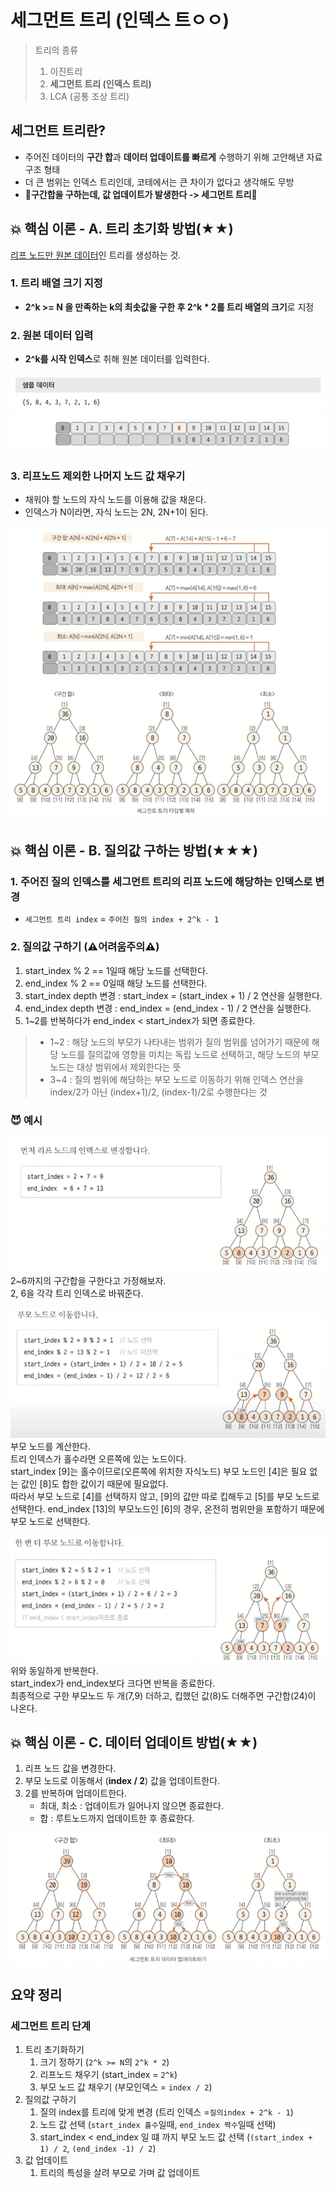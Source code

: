 # 세그먼트 트리 (인덱스 트ㅇㅇ)

> 트리의 종류
> 1. 이진트리
> 2. **세그먼트 트리 (인덱스 트리)**
> 3. LCA (공통 조상 트리)

## 세그먼트 트리란?

- 주어진 데이터의 **구간 합**과 **데이터 업데이트를 빠르게** 수행하기 위해 고안해낸 자료구조 형태
- 더 큰 범위는 인덱스 트리인데, 코테에서는 큰 차이가 없다고 생각해도 무방
- **🌟구간합을 구하는데, 값 업데이트가 발생한다 -> 세그먼트 트리🌟**

## 💥 핵심 이론 - A. 트리 초기화 방법(★★)

<U>리프 노드만 원본 데이터</U>인 트리를 생성하는 것.

### 1. 트리 배열 크기 지정

- **2^k >= N 을 만족하는 k의 최솟값을 구한 후 2^k * 2를 트리 배열의 크기**로 지정

### 2. 원본 데이터 입력

- **2^k를 시작 인덱스**로 취해 원본 데이터를 입력한다.

![26_segementtree_1.png](img/26_segementtree_1.png)
![26_segementtree_1.png](img/26_segementtree_2.png)

### 3. 리프노드 제외한 나머지 노드 값 채우기

- 채워야 할 노드의 자식 노드를 이용해 값을 채운다.
- 인덱스가 N이라면, 자식 노드는 2N, 2N+1이 된다.

![26_segementtree_3.png](img/26_segementtree_3.png)
![26_segementtree_4.png](img/26_segementtree_4.png)

## 💥 핵심 이론 - B. 질의값 구하는 방법(★★★)

### 1. 주어진 질의 인덱스를 세그먼트 트리의 리프 노드에 해당하는 인덱스로 변경

- `세그먼트 트리 index` = `주어진 질의 index + 2^k - 1`

### 2. 질의값 구하기 (⚠️어려움주의⚠️)

1. start_index % 2 == 1일때 해당 노드를 선택한다.
2. end_index % 2 == 0일때 해당 노드를 선택한다.
3. start_index depth 변경 : start_index = (start_index + 1) / 2 연산을 실행한다.
4. end_index depth 변경 : end_index = (end_index - 1) / 2 연산을 실행한다.
5. 1~2를 반복하다가 end_index < start_index가 되면 종료한다.

> - 1~2 : 해당 노드의 부모가 나타내는 범위가 질의 범위를 넘어가기 때문에 해당 노드를 질의값에 영향을 미치는 독립 노드로 선택하고, 해당 노드의 부모 노드는 대상 범위에서 제외한다는 뜻
> - 3~4 : 질의 범위에 해당하는 부모 노드로 이동하기 위해 인덱스 연산을 index/2가 아닌 (index+1)/2, (index-1)/2로 수행한다는 것

### 😈 예시

![img.png](img/26_segementtree_5.png)
2~6까지의 구간합을 구한다고 가정해보자.  
2, 6을 각각 트리 인덱스로 바꿔준다.

![img_2.png](img/26_segementtree_6.png)
부모 노드를 계산한다.  
트리 인덱스가 홀수라면 오른쪽에 있는 노드이다.  
start_index [9]는 홀수이므로(오른쪽에 위치한 자식노드) 부모 노드인 [4]은 필요 없는 값인 [8]도 합한 값이기 때문에 필요없다.  
따라서 부모 노드로 [4]를 선택하지 않고, [9]의 값만 따로 킵해두고 [5]를 부모 노드로 선택한다.
end_index [13]의 부모노드인 [6]의 경우, 온전히 범위만을 포함하기 때문에 부모 노드로 선택한다.

![img_3.png](img/26_segementtree_7.png)
위와 동일하게 반복한다.  
start_index가 end_index보다 크다면 반복을 종료한다.  
최종적으로 구한 부모노드 두 개(7,9) 더하고, 킵했던 값(8)도 더해주면 구간합(24)이 나온다.

## 💥 핵심 이론 - C. 데이터 업데이트 방법(★★)

1. 리프 노드 값을 변경한다.
2. 부모 노드로 이동해서 (**index / 2**) 값을 업데이트한다.
3. 2를 반복하며 업데이트한다.
    - 최대, 최소 : 업데이트가 일어나지 않으면 종료한다.
    - 합 : 루트노드까지 업데이트한 후 종료한다.

![img_4.png](img/26_segementtree_8.png)

## 요약 정리

### 세그먼트 트리 단계

1. 트리 초기화하기
    1. 크기 정하기 (`2^k >= N`의 `2^k * 2`)
    2. 리프노드 채우기 (start_index = `2^k`)
    3. 부모 노드 값 채우기 (부모인덱스 = `index / 2`)
2. 질의값 구하기
    1. 질의 index를 트리에 맞게 변경 (트리 인덱스 =`질의index + 2^k - 1`)
    2. 노드 값 선택 (`start_index 홀수`일때, `end_index 짝수`일때 선택)
    3. start_index < end_index 일 떄 까지 부모 노드 값 선택 (`(start_index + 1) / 2`, `(end_index -1) / 2`)
3. 값 업데이트
    1. 트리의 특성을 살려 부모로 가며 값 업데이트
